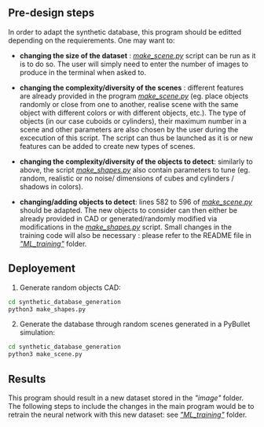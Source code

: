 ## Pre-design steps

In order to adapt the synthetic database, this program should be editted depending on the requierements. One may want to:
- **changing the size of the dataset** : [*make_scene.py*](https://github.com/LouiseMassager/PandaPush_Depth_Reconstruction/blob/master/synthetic_database_generation/make_scene.py) script can be run as it is to do so. The user will simply need to enter the number of images to produce in the terminal when asked to.<br />

- **changing the complexity/diversity of the scenes** : different features are already provided in the program [*make_scene.py*](https://github.com/LouiseMassager/PandaPush_Depth_Reconstruction/blob/master/synthetic_database_generation/make_scene.py) (eg. place objects randomly or close from one to another, realise scene with the same object with different colors or with different objects, etc.). The type of objects (in our case cuboids or cylinders), their maximum number in a scene and other parameters are also chosen by the user during the excecution of this script. The script can thus be launched as it is or new features can be added to create new types of scenes.<br />

- **changing the complexity/diversity of the objects to detect**: similarly to above, the script [*make_shapes.py*](https://github.com/LouiseMassager/PandaPush_Depth_Reconstruction/blob/master/synthetic_database_generation/make_shapes.py) also contain parameters to tune (eg. random, realistic or no noise/ dimensions of cubes and cylinders / shadows in colors).<br />

- **changing/adding objects to detect**: lines 582 to 596 of [*make_scene.py*](https://github.com/LouiseMassager/PandaPush_Depth_Reconstruction/blob/master/synthetic_database_generation/make_scene.py) should be adapted. The new objects to consider can then either be already provided in CAD or generated/randomly modified via modifications in the [*make_shapes.py*](https://github.com/LouiseMassager/PandaPush_Depth_Reconstruction/blob/master/synthetic_database_generation/make_shapes.py) script. Small changes in the training code will also be necessary : please refer to the README file in [*"ML_training"*](https://github.com/LouiseMassager/PandaPush_Depth_Reconstruction/tree/master/ML_training) folder. 

## Deployement

1. Generate random objects CAD:
```bash
cd synthetic_database_generation
python3 make_shapes.py
```

2. Generate the database through random scenes generated in a PyBullet simulation:
```bash
cd synthetic_database_generation
python3 make_scene.py
```
## Results

This program should result in a new dataset stored in the *"image"* folder. The following steps to include the changes in the main program would be to retrain the neural network with this new dataset: see [*"ML_training"*](https://github.com/LouiseMassager/PandaPush_Depth_Reconstruction/tree/master/ML_training) folder.
